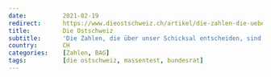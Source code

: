 ```yaml
---
date:          2021-02-19
redirect:      https://www.dieostschweiz.ch/artikel/die-zahlen-die-ueber-unser-schicksal-entscheiden-sind-verfaelscht-M748N4B
title:         Die Ostschweiz
subtitle:      'Die Zahlen, die über unser Schicksal entscheiden, sind verfälscht'
country:       CH
categories:    [Zahlen, BAG]
tags:          [die ostschweiz, massentest, bundesrat]
---
```

